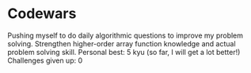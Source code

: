 # Codewars

Pushing myself to do daily algorithmic questions to improve my problem solving. Strengthen higher-order array function knowledge and actual problem solving skill. Personal best: 5 kyu (so far, I will get a lot better!) Challenges given up: 0
